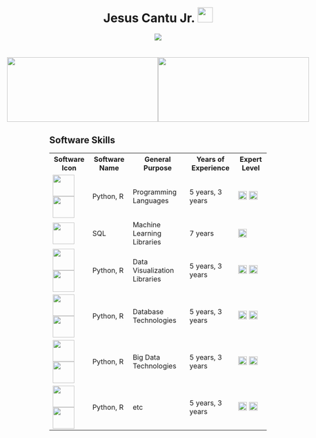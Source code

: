 <h1 align="center"> Jesus Cantu Jr. <img src="https://media.giphy.com/media/hvRJCLFzcasrR4ia7z/giphy.gif" width="35"></h1>

<p align="center">
  <a href="https://github.com/fairyland0926">
    <img src="https://readme-typing-svg.herokuapp.com/?lines=Researcher;Data%20Scientist;Software%20Engineer;Data%20Engineer;5%2B%20years%20of%20coding%20experience;Always%20learning%20new%20tech&font=Pacifico&center=true&width=550&height=80&color=2A9D2A&vCenter=true&size=45%22">
  </a>
</p>

<h1 align="center"></h1>

<!-- GitHub statistics section -->
<div style="display: flex; justify-content: center;">
  <!-- Image aligned to the left displaying GitHub statistics -->
  <div>
    <img src="https://github-readme-stats.vercel.app/api?username=jesusc1&count_private=true&show_icons=true&theme=dark" width="350" height="150">
  </div>
  

  <!-- Image aligned to the right displaying the top programming languages used -->
  <div>
    <img src="https://github-readme-stats.vercel.app/api/top-langs/?username=jesusc1&layout=compact&theme=dark&langs_count=10" width="350" height="150">
  </div>
</div>

<h2 font-weight="bold">Software Skills</h2>
<!-- Heading 2 element with the text "Software Skills" -->

<table>
  <tr>
    <th>Software Icon</th>
    <th>Software Name</th>
    <th>General Purpose</th>
    <th>Years of Experience</th>
    <th>Expert Level</th>
  </tr>
  <tr>
    <td>
      <img src="https://cdn.iconscout.com/icon/free/png-256/python-2-226051.png" width="50" height="50">
       <img src="https://www.r-project.org/logo/Rlogo.png" width="50" height="50">
    </td>
    <td>Python, R</td>
    <td>Programming Languages</td>
    <td>5 years, 3 years</td>
    <td>
      <img src="https://image.flaticon.com/icons/png/512/1167/1167980.png" width="20" height="20" title="Novice">
       <img src="https://image.flaticon.com/icons/png/512/1167/1167980.png" width="20" height="20" title="Novice">
    </td>
  </tr>
  <tr>
    <td>
      <img src="https://cdn.iconscout.com/icon/free/png-256/sql-4-190807.png" width="50" height="50">
    </td>
    <td>SQL</td>
    <td>Machine Learning Libraries</td>
    <td>7 years</td>
    <td>
      <img src="https://image.flaticon.com/icons/png/512/1167/1167982.png" width="20" height="20" title="Expert">
    </td>
  </tr>
  <tr>
    <td>
      <img src="https://cdn.iconscout.com/icon/free/png-256/python-2-226051.png" width="50" height="50">
       <img src="https://www.r-project.org/logo/Rlogo.png" width="50" height="50">
    </td>
    <td>Python, R</td>
    <td>Data Visualization Libraries</td>
    <td>5 years, 3 years</td>
    <td>
      <img src="https://image.flaticon.com/icons/png/512/1167/1167980.png" width="20" height="20" title="Novice">
       <img src="https://image.flaticon.com/icons/png/512/1167/1167980.png" width="20" height="20" title="Novice">
    </td>
  </tr>
  <tr>
    <td>
    <img src="https://cdn.iconscout.com/icon/free/png-256/python-2-226051.png" width="50" height="50">
       <img src="https://www.r-project.org/logo/Rlogo.png" width="50" height="50">
    </td>
    <td>Python, R</td>
    <td>Database Technologies</td>
    <td>5 years, 3 years</td>
    <td>
      <img src="https://image.flaticon.com/icons/png/512/1167/1167980.png" width="20" height="20" title="Novice">
       <img src="https://image.flaticon.com/icons/png/512/1167/1167980.png" width="20" height="20" title="Novice">
    </td>
  </tr>
  <tr>
    </td>
  </tr>
  <tr>
    <td><img src="https://cdn.iconscout.com/icon/free/png-256/python-2-226051.png" width="50" height="50">
       <img src="https://www.r-project.org/logo/Rlogo.png" width="50" height="50">
    </td>
    <td>Python, R</td>
    <td>Big Data Technologies</td>
    <td>5 years, 3 years</td>
    <td>
      <img src="https://image.flaticon.com/icons/png/512/1167/1167980.png" width="20" height="20" title="Novice">
       <img src="https://image.flaticon.com/icons/png/512/1167/1167980.png" width="20" height="20" title="Novice">
    </td>
  </tr>
  <tr>
    <td>
      <img src="https://cdn.iconscout.com/icon/free/png-256/python-2-226051.png" width="50" height="50">
       <img src="https://www.r-project.org/logo/Rlogo.png" width="50" height="50">
    </td>
    <td>Python, R</td>
    <td>etc</td>
    <td>5 years, 3 years</td>
    <td>
      <img src="https://image.flaticon.com/icons/png/512/1167/1167980.png" width="20" height="20" title="Novice">
       <img src="https://image.flaticon.com/icons/png/512/1167/1167980.png" width="20" height="20" title="Novice">
    </td>
  </tr>
  <tr>
  <table>
  

